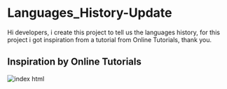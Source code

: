 # Languages_History-Update
Hi developers, i create this project to tell us the languages history, for this project i got inspiration from a tutorial from Online Tutorials, thank you.
<h2>Inspiration by Online Tutorials</h2>

![index html](https://user-images.githubusercontent.com/78237060/153479031-b0c41cc5-9c23-4f4e-8fad-e621148abd5a.png)
